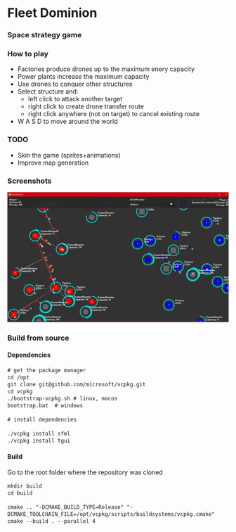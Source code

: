 # Fleet Dominion

### Space strategy game

### How to play

- Factories produce drones up to the maximum enery capacity
- Power plants increase the maximum capacity
- Use drones to conquer other structures
- Select structure and:
    - left click to attack another target
    - right click to create drone transfer route
    - right click anywhere (not on target) to cancel existing route
- W A S D to move around the world

### TODO
- Skin the game (sprites+animations)
- Improve map generation

### Screenshots

![Screenshot1](docs/images/screenshot_010.png)


### Build from source


#### Dependencies

```
# get the package manager
cd /opt
git clone git@github.com/microsoft/vcpkg.git
cd vcpkg
./bootstrap-vcpkg.sh # linux, macos
bootstrap.bat  # windows

# install dependencies

./vcpkg install sfml
./vcpkg install tgui

```

#### Build

Go to the root folder where the repository was cloned

```
mkdir build
cd build

cmake .. "-DCMAKE_BUILD_TYPE=Release" "-DCMAKE_TOOLCHAIN_FILE=/opt/vcpkg/scripts/buildsystems/vcpkg.cmake"
cmake --build . --parallel 4
```